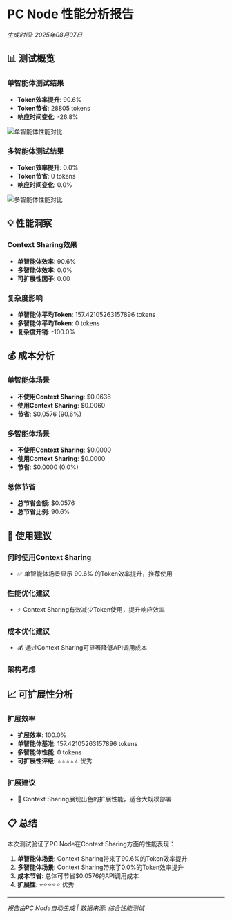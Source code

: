 # PC Node 性能分析报告

*生成时间: 2025年08月07日*

## 📊 测试概览

### 单智能体测试结果
- **Token效率提升**: 90.6%
- **Token节省**: 28805 tokens
- **响应时间变化**: -26.8%

![单智能体性能对比](images/single_agent_comparison.png)

### 多智能体测试结果
- **Token效率提升**: 0.0%
- **Token节省**: 0 tokens
- **响应时间变化**: 0.0%

![多智能体性能对比](images/multi_agent_comparison.png)

## 💡 性能洞察

### Context Sharing效果
- **单智能体效率**: 90.6%
- **多智能体效率**: 0.0%
- **可扩展性因子**: 0.00

### 复杂度影响
- **单智能体平均Token**: 157.42105263157896 tokens
- **多智能体平均Token**: 0 tokens
- **复杂度开销**: -100.0%

## 💰 成本分析

### 单智能体场景
- **不使用Context Sharing**: $0.0636
- **使用Context Sharing**: $0.0060
- **节省**: $0.0576 (90.6%)

### 多智能体场景
- **不使用Context Sharing**: $0.0000
- **使用Context Sharing**: $0.0000
- **节省**: $0.0000 (0.0%)

### 总体节省
- **总节省金额**: $0.0576
- **总节省比例**: 90.6%

## 🎯 使用建议

### 何时使用Context Sharing
- ✅ 单智能体场景显示 90.6% 的Token效率提升，推荐使用

### 性能优化建议
- ⚡ Context Sharing有效减少Token使用，提升响应效率

### 成本优化建议
- 💰 通过Context Sharing可显著降低API调用成本

### 架构考虑

## 📈 可扩展性分析

### 扩展效率
- **扩展效率**: 100.0%
- **单智能体基准**: 157.42105263157896 tokens
- **多智能体性能**: 0 tokens
- **可扩展性评级**: ⭐⭐⭐⭐⭐ 优秀

### 扩展建议
- 🚀 Context Sharing展现出色的扩展性能，适合大规模部署

## 📋 总结

本次测试验证了PC Node在Context Sharing方面的性能表现：

1. **单智能体场景**: Context Sharing带来了90.6%的Token效率提升
2. **多智能体场景**: Context Sharing带来了0.0%的Token效率提升
3. **成本节省**: 总体可节省$0.0576的API调用成本
4. **扩展性**: ⭐⭐⭐⭐⭐ 优秀

---
*报告由PC Node自动生成 | 数据来源: 综合性能测试*
